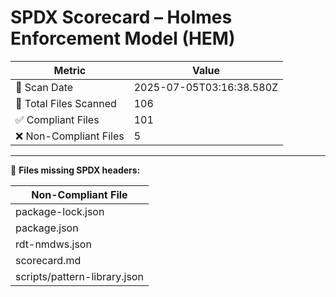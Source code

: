 <!--
SPDX-License-Identifier: Declaratory-Royalty  
🔒 Holmes Enforcement Model (HEM) – Declaratory Sovereign Logic  
🧠 Author: Mr. Holmes  
📜 License: Declaratory Royalty License (see LICENSE-HEM.md)  
📁 Repository: https://github.com/Gamerdudee/holmes-enforcement-model  
-->


# SPDX Scorecard – Holmes Enforcement Model (HEM)

| Metric | Value |
|--------|-------|
| 📅 Scan Date | 2025-07-05T03:16:38.580Z |
| 📂 Total Files Scanned | 106 |
| ✅ Compliant Files | 101 |
| ❌ Non-Compliant Files | 5 |


---

🚫 **Files missing SPDX headers:**

| Non-Compliant File |
|--------------------|
| package-lock.json |
| package.json |
| rdt-nmdws.json |
| scorecard.md |
| scripts/pattern-library.json |
